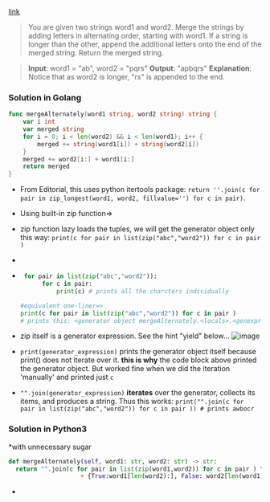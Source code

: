 [link](https://leetcode.com/problems/merge-strings-alternately/description/?source=submission-ac)
> You are given two strings word1 and word2. Merge the strings by adding letters in alternating order, starting with word1. If a string is longer than the other, append the additional letters onto the end of the merged string.
  Return the merged string.

>  **Input**: word1 = "ab", word2 = "pqrs"
  **Output**: "apbqrs"
  **Explanation**: Notice that as word2 is longer, "rs" is appended to the end.

### Solution in Golang
```go
func mergeAlternately(word1 string, word2 string) string {
	var i int
	var merged string
	for i = 0; i < len(word2) && i < len(word1); i++ {
		merged += string(word1[i]) + string(word2[i])
	}
	merged += word2[i:] + word1[i:]
	return merged
}
```

- From Editorial, this uses python itertools package: `return ''.join(c for pair in zip_longest(word1, word2, fillvalue='') for c in pair)`.
-  Using built-in zip function=>
-  zip function lazy loads the tuples, we will get the generator object only this way: `print(c for pair in list(zip("abc","word2")) for c in pair )`
-
- ```python
   for pair in list(zip("abc","word2")):
        for c in pair:
            print(c) # prints all the charcters individually
  
  #equivalent one-liner=>
  print(c for pair in list(zip("abc","word2")) for c in pair )
  # prints this: <generator object mergeAlternately.<locals>.<genexpr> at 0x000002BFD5B14820>
   ```
- zip itself is a generator expression. See the hint "yield" below... ![image](https://github.com/user-attachments/assets/933800c5-ef22-4785-b247-f36c4e4ea81d)
- `print(generator_expression)` prints the generator object itself because print() does not iterate over it. **this is why** the code block above printed the generator object. But worked fine when we did the iteration 'manually' and printed just `c`

- `"".join(generator_expression)` **iterates** over the generator, collects its items, and produces a string. Thus this works: `print("".join(c for pair in list(zip("abc","word2")) for c in pair )) # prints awbocr`
### Solution in Python3
*with unnecessary sugar
```python
def mergeAlternately(self, word1: str, word2: str) -> str:
  return "".join(c for pair in list(zip(word1,word2)) for c in pair ) \
                    + {True:word1[len(word2):], False: word2[len(word1):]} [len(word1) > len(word2)]
```


  
- 
